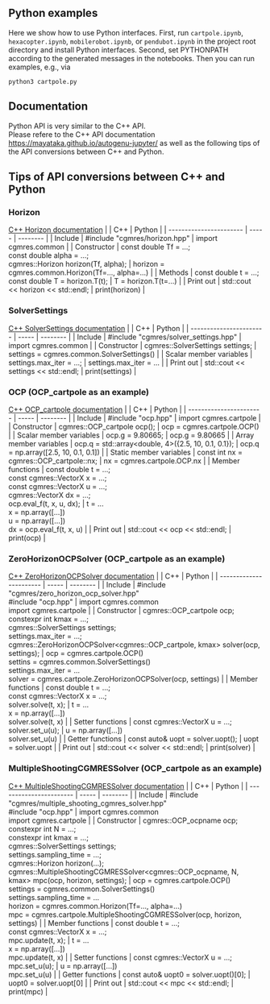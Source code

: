 ## Python examples
Here we show how to use Python interfaces.
First, run `cartpole.ipynb`, `hexacopter.ipynb`, `mobilerobot.ipynb`, or `pendubot.ipynb` in the project root directory and install Python interfaces.
Second, set PYTHONPATH according to the generated messages in the notebooks.
Then you can run examples, e.g., via
```
python3 cartpole.py
```

## Documentation 
Python API is very similar to the C++ API.  
Please refere to the C++ API documentation https://mayataka.github.io/autogenu-jupyter/ as well as the following tips of the API conversions between C++ and Python.


## Tips of API conversions between C++ and Python

### Horizon
[C++ Horizon documentation](https://mayataka.github.io/autogenu-jupyter/classcgmres_1_1_horizon.html)
|                         |  C++  |  Python  |
| ----------------------- | ----- | -------- |
| Include                 | #include "cgmres/horizon.hpp"  |  import cgmres.common |
| Constructor             | const double Tf = ...; <br> const double alpha = ...; <br> cgmres::Horizon horizon(Tf, alpha);  |  horizon = cgmres.common.Horizon(Tf=..., alpha=...)  |
| Methods                 | const double t = ...; <br> const double T = horizon.T(t);  |  T = horizon.T(t=...) |
| Print out               | std::cout << horizon << std::endl;  |  print(horizon) |

### SolverSettings
[C++ SolverSettings documentation](https://mayataka.github.io/autogenu-jupyter/structcgmres_1_1_solver_settings.html)
|                         |  C++  |  Python  |
| ----------------------- | ----- | -------- |
| Include                 | #include "cgmres/solver_settings.hpp"  |  import cgmres.common |
| Constructor             | cgmres::SolverSettings settings;  |  settings = cgmres.common.SolverSettings()  |
| Scalar member variables | settings.max_iter = ...;     |  settings.max_iter = ... |
| Print out               | std::cout << settings << std::endl;  |  print(settings) |

### OCP (OCP_cartpole as an example)
[C++ OCP_cartpole documentation](https://mayataka.github.io/autogenu-jupyter/classcgmres_1_1_o_c_p__cartpole.html)
|                         |  C++  |  Python  |
| ----------------------- | ----- | -------- |
| Include                 | #include "ocp.hpp"  |  import cgmres.cartpole  |
| Constructor             | cgmres::OCP_cartpole ocp();  |  ocp = cgmres.cartpole.OCP()  |
| Scalar member variables | ocp.g = 9.80665;     |  ocp.g = 9.80665       |
| Array member variables  | ocp.q = std::array<double, 4>({2.5, 10, 0.1, 0.1});   |  ocp.q = np.array([2.5, 10, 0.1, 0.1])  |
| Static member variables | const int nx = cgmres::OCP_cartpole::nx;   |  nx = cgmres.cartpole.OCP.nx  |
| Member functions        | const double t = ...;<br> const cgmres::VectorX x = ...; <br> const cgmres::VectorX u = ...; <br> cgmres::VectorX dx = ...; <br> ocp.eval_f(t, x, u, dx);  | t = ... <br> x = np.array([...]) <br> u = np.array([...]) <br> dx = ocp.eval_f(t, x, u) |
| Print out               | std::cout << ocp << std::endl;  |  print(ocp) |

### ZeroHorizonOCPSolver (OCP_cartpole as an example)
[C++ ZeroHorizonOCPSolver documentation](https://mayataka.github.io/autogenu-jupyter/classcgmres_1_1_zero_horizon_o_c_p_solver.html)
|                         |  C++  |  Python  |
| ----------------------- | ----- | -------- |
| Include                 | #include "cgmres/zero_horizon_ocp_solver.hpp"<br> #include "ocp.hpp"  |  import cgmres.common <br> import cgmres.cartpole  |
| Constructor             | cgmres::OCP_cartpole ocp; <br> constexpr int kmax = ...; <br> cgmres::SolverSettings settings; <br> settings.max_iter = ...; <br> cgmres::ZeroHorizonOCPSolver<cgmres::OCP_cartpole, kmax> solver(ocp, settings); |  ocp = cgmres.cartpole.OCP() <br> settins = cgmres.common.SolverSettings() <br> settings.max_iter = ... <br> solver = cgmres.cartpole.ZeroHorizonOCPSolver(ocp, settings) |
| Member functions        | const double t = ...;<br> const cgmres::VectorX x = ...; <br> solver.solve(t, x);  | t = ... <br> x = np.array([...]) <br> solver.solve(t, x) |
| Setter functions        | const cgmres::VectorX u = ...;  <br> solver.set_u(u); | u = np.array([...]) <br> solver.set_u(u) |
| Getter functions        | const auto& uopt = solver.uopt(); | uopt = solver.uopt |
| Print out               | std::cout << solver << std::endl;  |  print(solver) |

### MultipleShootingCGMRESSolver (OCP_cartpole as an example)
[C++ MultipleShootingCGMRESSolver documentation](https://mayataka.github.io/autogenu-jupyter/classcgmres_1_1_multiple_shooting_c_g_m_r_e_s_solver.html)
|                         |  C++  |  Python  |
| ----------------------- | ----- | -------- |
| Include                 | #include "cgmres/multiple_shooting_cgmres_solver.hpp"<br> #include "ocp.hpp"  |  import cgmres.common <br> import cgmres.cartpole  |
| Constructor             | cgmres::OCP_ocpname ocp; <br> constexpr int N = ...; <br> constexpr int kmax = ...; <br> cgmres::SolverSettings settings; <br> settings.sampling_time = ...; <br> cgmres::Horizon horizon(...); <br> cgmres::MultipleShootingCGMRESSolver<cgmres::OCP_ocpname, N, kmax> mpc(ocp, horizon, settings); |  ocp = cgmres.cartpole.OCP() <br> settings = cgmres.common.SolverSettings() <br> settings.sampling_time = ... <br> horizon = cgmres.common.Horizon(Tf=..., alpha=...) <br> mpc = cgmres.cartpole.MultipleShootingCGMRESSolver(ocp, horizon, settings) |
| Member functions        | const double t = ...;<br> const cgmres::VectorX x = ...; <br> mpc.update(t, x);  | t = ... <br> x = np.array([...]) <br> mpc.update(t, x) |
| Setter functions        | const cgmres::VectorX u = ...;  <br> mpc.set_u(u); | u = np.array([...]) <br> mpc.set_u(u) |
| Getter functions        | const auto& uopt0 = solver.uopt()[0]; | uopt0 = solver.uopt[0] |
| Print out               | std::cout << mpc << std::endl;  |  print(mpc) |